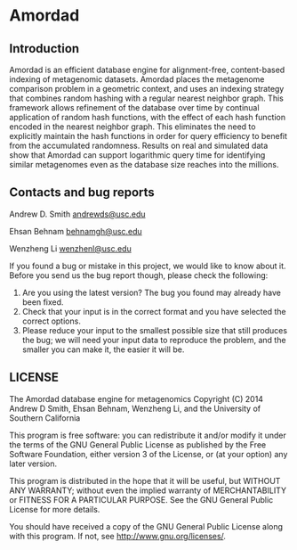 # Amordad

## Introduction
Amordad is an efficient database engine for alignment-free, content-based indexing of metagenomic datasets.
Amordad places the metagenome comparison problem in a geometric
context, and uses an indexing strategy that combines random hashing
with a regular nearest neighbor graph. This framework allows refinement
of the database over time by continual application of random
hash functions, with the effect of each hash function encoded in the
nearest neighbor graph. This eliminates the need to explicitly maintain
the hash functions in order for query efficiency to benefit from the
accumulated randomness. Results on real and simulated data show
that Amordad can support logarithmic query time for identifying similar
metagenomes even as the database size reaches into the millions.

## Contacts and bug reports
Andrew D. Smith
andrewds@usc.edu

Ehsan Behnam
behnamgh@usc.edu

Wenzheng Li
wenzhenl@usc.edu

If you found a bug or mistake in this project, we would like to know about it. Before you send us the bug report though, please check the following:

1. Are you using the latest version? The bug you found may already have been fixed.
2. Check that your input is in the correct format and you have selected the correct options.
3. Please reduce your input to the smallest possible size that still produces the bug; we will need your input data to reproduce the problem, and the smaller you can make it, the easier it will be.

## LICENSE
The Amordad database engine for metagenomics Copyright (C) 2014 Andrew D Smith, Ehsan Behnam, Wenzheng Li, and the University of Southern California

This program is free software: you can redistribute it and/or modify it under the terms of the GNU General Public License as published by the Free Software Foundation, either version 3 of the License, or (at your option) any later version.

This program is distributed in the hope that it will be useful, but WITHOUT ANY WARRANTY; without even the implied warranty of MERCHANTABILITY or FITNESS FOR A PARTICULAR PURPOSE. See the GNU General Public License for more details.

You should have received a copy of the GNU General Public License along with this program. If not, see http://www.gnu.org/licenses/.
